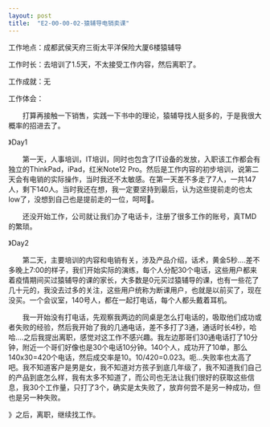 ```yaml
---
layout: post
title:  "E2-00-00-02-猿辅导电销卖课"
---
```




工作地点：成都武侯天府三街太平洋保险大厦6楼猿辅导

工作时长：去培训了1.5天，不太接受工作内容，然后离职了。

工作成就：无

工作体会：

　　打算再接触一下销售，实践一下书中的理论，猿辅导找人挺多的，于是我很大概率的招进去了。

》Day1

　　第一天，人事培训，IT培训，同时也包含了IT设备的发放，入职该工作都会有独立的ThinkPad，iPad，红米Note12 Pro。然后是工作内容的初步培训，说第二天会有电销的实际操作，当时我还不太敏感。在第一天差不多走了7人，一共147人，剩下140人。当时我还在想，我一定要坚持到最后，认为这些提前走的也太low了，没想到自己也是提前走的一位，呵呵🤣。

　　还没开始工作，公司就让我们办了电话卡，注册了很多工作的账号，真TMD的繁琐。

》Day2

　　第二天，主要培训的内容和电销有关，涉及产品介绍，话术，黄金5秒....差不多晚上7:00的样子，我们开始实际的演练，每个人分配30个电话，这些用户都来着疫情期间买过猿辅导的课的家长，大多数是0元买过猿辅导的课，也有一些花了几十元的，我没去过多的关注，这些用户统称为断课用户，也就是以前买了，现在没买。一个会议室，140号人，都在一起打电话，每个人都头戴着耳机。

　　我一开始没有打电话，先观察我两边的同桌是怎么打电话的，吸取他们成功或者失败的经验，然后我开始了我的几通电话，差不多打了3通，通话时长4秒，哈哈....之后我提出离职，感觉对这工作不感兴趣。我左边那哥们30通电话打了10分钟，附近一个哥们好像也是30个电话10分钟。140个人，成功开了10单，那么140x30=420个电话，然后成交率是10。10/420=0.023。呃...失败率也太高了吧。我不知道客户是男是女，我不知道对方孩子到底几年级了，我不知道我们自己的产品到底怎么样，我有太多不知道了，而公司也无法让我们很好的获取这些信息，我30个工作量，只打了3个，确实是太失败了，放弃何尝不是另一种成功，但也是另一种失败。

》之后，离职，继续找工作。